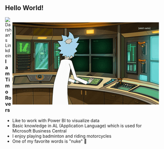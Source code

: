 ## Hello World! 

<a href="https://www.linkedin.com/in/timorovers/">
  <img align="left" alt="Darshan's Linkdein" width="22px" src="https://cdn.jsdelivr.net/npm/simple-icons@v3/icons/linkedin.svg" />
</a>

<br />
<img align="right" alt="GIF" src="https://github.com/darshan-jain/darshan-jain/blob/master/rick.gif" />

### I am Timo Rovers
- Like to work with Power BI to visualize data
- Basic knowledge in AL (Application Language) which is used for Microsoft Business Central
- I enjoy playing badminton and riding motorcycles 
- One of my favorite words is "nuke" 💨
